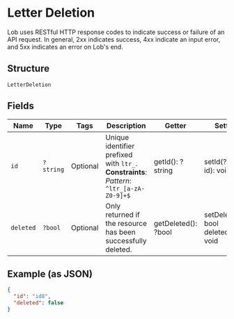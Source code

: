 
# Letter Deletion

Lob uses RESTful HTTP response codes to indicate success or failure of an API request. In general, 2xx indicates success, 4xx indicate an input error, and 5xx indicates an error on Lob's end.

## Structure

`LetterDeletion`

## Fields

| Name | Type | Tags | Description | Getter | Setter |
|  --- | --- | --- | --- | --- | --- |
| `id` | `?string` | Optional | Unique identifier prefixed with `ltr_`.<br>**Constraints**: *Pattern*: `^ltr_[a-zA-Z0-9]+$` | getId(): ?string | setId(?string id): void |
| `deleted` | `?bool` | Optional | Only returned if the resource has been successfully deleted. | getDeleted(): ?bool | setDeleted(?bool deleted): void |

## Example (as JSON)

```json
{
  "id": "id8",
  "deleted": false
}
```

